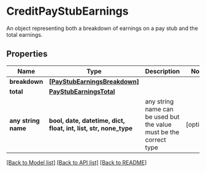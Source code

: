 # CreditPayStubEarnings

An object representing both a breakdown of earnings on a pay stub and the total earnings.

## Properties
Name | Type | Description | Notes
------------ | ------------- | ------------- | -------------
**breakdown** | [**[PayStubEarningsBreakdown]**](PayStubEarningsBreakdown.md) |  | 
**total** | [**PayStubEarningsTotal**](PayStubEarningsTotal.md) |  | 
**any string name** | **bool, date, datetime, dict, float, int, list, str, none_type** | any string name can be used but the value must be the correct type | [optional]

[[Back to Model list]](../README.md#documentation-for-models) [[Back to API list]](../README.md#documentation-for-api-endpoints) [[Back to README]](../README.md)


